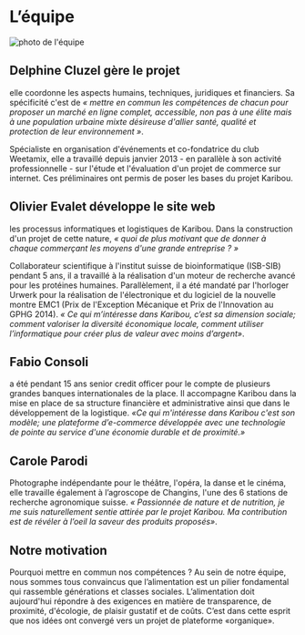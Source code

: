 # L’équipe
![photo de l'équipe](https://ucarecdn.com/3200c329-0317-41d9-ac66-8c5bdfb44b44/-/resize/x200/)
## Delphine Cluzel gère le projet
elle coordonne les aspects humains, techniques, juridiques et financiers. Sa spécificité c'est de *« mettre en commun les compétences de chacun pour proposer un marché en ligne complet, accessible, non pas à une élite mais à une population urbaine mixte désireuse d'allier santé, qualité et protection de leur environnement »*.

Spécialiste en organisation d'événements et co-fondatrice du club Weetamix, elle a travaillé depuis janvier 2013 - en parallèle à son activité professionnelle - sur l'étude et l'évaluation d'un projet de commerce sur internet. Ces préliminaires ont permis de poser les bases du projet Karibou.

## Olivier Evalet développe le site web 
les processus informatiques et logistiques de Karibou. Dans la construction d'un projet de cette nature, *« quoi de plus motivant que de donner à chaque commerçant les moyens d'une grande entreprise ? »* 

Collaborateur scientifique à l'institut suisse de bioinformatique (ISB-SIB) pendant 5 ans, il a travaillé à la réalisation d'un moteur de recherche avancé pour les protéines humaines. Parallèlement, il a été mandaté par l'horloger Urwerk pour la réalisation de l'électronique et du logiciel de la nouvelle montre EMC1 (Prix de l'Exception Mécanique et Prix de l'Innovation au GPHG 2014). *« Ce qui m’intéresse dans Karibou, c’est sa dimension sociale; comment valoriser la diversité économique locale, comment utiliser l’informatique pour créer plus de valeur avec moins d’argent»*.

## Fabio Consoli
a été pendant 15 ans senior credit officer pour le compte de plusieurs grandes banques internationales de la place. Il accompagne Karibou dans la mise en place de sa structure financière et administrative ainsi que dans le développement de la logistique. *«Ce qui m'intéresse dans Karibou c'est son modèle; une plateforme d’e-commerce développée avec une technologie de pointe au service d'une économie durable et de proximité.»*

## Carole Parodi
Photographe indépendante pour le théâtre, l'opéra, la danse et le cinéma, elle travaille également à l’agroscope de Changins, l'une des 6 stations de recherche agronomique suisse. *« Passionnée de nature et de nutrition, je me suis naturellement sentie attirée par le projet Karibou. Ma contribution est de révéler à l’oeil la saveur des produits proposés»*.

## Notre motivation
Pourquoi mettre en commun nos compétences ? Au sein de notre équipe, nous sommes tous convaincus que l’alimentation est un pilier fondamental qui rassemble générations et classes sociales. L’alimentation doit aujourd'hui répondre à des exigences en matière de transparence, de proximité, d'écologie, de plaisir gustatif et de coûts. C’est dans cette esprit que nos idées ont convergé vers un projet de plateforme «organique».
